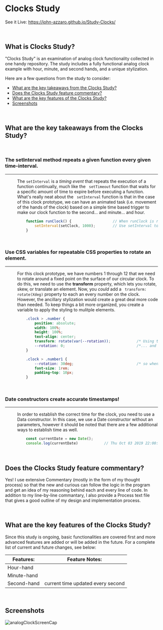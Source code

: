 # Clocks Study
See it Live: https://john-azzaro.github.io/Study-Clocks/

<br>

## What is Clocks Study?
"Clocks Study" is an examination of analog clock functionality collected in one handy repository.  The study includes a fully functional analog clock example with hour, minute, and second hands, and a unique stylization.

Here are a few questions from the study to consider:

* [What are the key takeaways from the Clocks Study?](#What-are-the-key-takeaways-from-the-Clocks-Study)
* [Does the Clocks Study feature commentary?](#Does-the-Clocks-Study-feature-commentary)
* [What are the key features of the Clocks Study?](#What-are-the-key-features-of-the-Clocks-Study)
* [Screenshots](#Screenshots)

<br>

## What are the key takeaways from the Clocks Study?
<br>
<dl>

### The setInterval method repeats a given function every given time-interval.
-----
<dd>

The ```setInterval``` is a *timing event* that repeats the execution of a function continually, much like the ``` setTimeout``` function that waits for a specific amount of time to expire before executing a function.  What's really neat about the ``` setInterval``` function is that in the case of this clock prototype, we can have an animated task (i.e. movement of the hands of the clock) based on a simple time based trigger to make our clock function to the second... and minute... and hour.  
```JavaScript
    function runClock() {                   // When runClock is run...
        setInterval(setClock, 1000);        // Use setInterval to call "setClock" every 1000 milliseconds.
    }
```
</dd>
<br>

###  Use CSS variables for repeatable CSS properties to rotate an element. 
-----
<dd>

For this clock prototype, we have numbers 1 through 12 that we need to rotate around a fixed point on the surface of our circular clock.  To do this, we need to use the **transform** property, which lets you rotate, skew, or translate an element.  Now, you *could* add a ``` transform: rotate(Xdeg)``` property to each an every number on the clock.  However, the ancillary stylization would create a great deal more code than needed.  To keep things a bit more organized, you create a variable to apply the styling to mulitple elements.  
```Css
    .clock > .number {  
        position: absolute;      
        width: 100%;   
        height: 100%;  
        text-align: center;   
        transform: rotate(var(--rotation));            /* Using transform, you rotate using a --rotation variable....*/
        --rotation: 0;                                 /*... and set that variable to 0 to make sure we start at the 12 o'clock point...*/
    }

    .clock > .number1 {                        
        --rotation: 30deg;                             /* so when you select .number1, you will be able use rotation variable */
        font-size: 1rem;
        padding-top: 10px;
    }
```
</dd>

<br>

### Date constructors create accurate timestamps!
------
<dd>
In order to establish the correct time for the clock, you need to use a Data constructor.  In this case, we use a Date constructor without an parameters, however it should be noted that there are a few additional ways to establish time as well. 

```JavaScript
    const currentDate = new Date();     
    console.log(currentDate)            // Thu Oct 03 2019 22:00:42 GMT-0700 (Pacific Daylight Time)
```

</dd>

</dl>

<br>

## Does the Clocks Study feature commentary?
Yes! I use extensive Commentary (mostly in the form of my thought process) so that the new and curious can follow the logic in the program and get an idea of my reasoning behind each and every line of code.  In addition to my line-by-line commantary, I also provide a Process text file that gives a good outline of my design and implementation process. 

<br>

## What are the key features of the Clocks Study?
Since this study is ongoing, basic functionalities are covered first and more advanced features are added or will be added in the future.  For a complete list of current and future changes, see below:


| **Features:**                            | **Feature Notes:**                           |
| ---------------------------------------- | ----------------------------------------------|
| Hour-hand                                |                                               |
| Minute-hand                              |                                               |
| Second-hand                              |           current time updated every second  |  


<br>

## Screenshots

![analogClockScreenCap](https://user-images.githubusercontent.com/37447586/61159731-d880d800-a4b1-11e9-98b9-b49af598df48.png)
